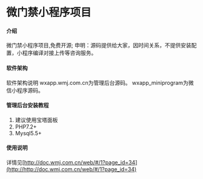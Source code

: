 # 微门禁小程序项目

#### 介绍
微门禁小程序项目,免费开源;
申明：源码提供给大家，因时间关系，不提供安装配置，小程序编译对接上传等咨询服务。

#### 软件架构
软件架构说明
wxapp.wmj.com.cn为管理后台源码。
wxapp_miniprogram为微信小程序源码。

#### 管理后台安装教程

1.  建议使用宝塔面板
2.  PHP7.2+
3.  Mysql5.5+

#### 使用说明

详情见[http://doc.wmj.com.cn/web/#/1?page_id=34](http://http://doc.wmj.com.cn/web/#/1?page_id=34)
